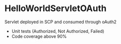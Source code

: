 # HelloWorldServletOAuth
Servlet deployed in SCP and consumed through oAuth2

- Unit tests (Authorized, Not Authorized, Failed)
- Code coverage above 90%